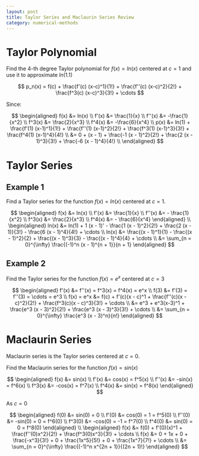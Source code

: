 ```yaml
---
layout: post
title: Taylor Series and Maclaurin Series Review
category: numerical-methods
---
```


# Taylor Polynomial

Find the 4-th degree Taylor polynomial for $f(x) = ln(x)$ centered at $c = 1$ and use it to approximate $ln(1.1)$

$$
p_n(x) = f(c) + \frac{f'(c) (x-c)^1}{1!} + \frac{f''(c) (x-c)^2}{2!} + \frac{f^3(c) (x-c)^3}{3!} + \cdots
$$

Since:

$$
\begin{aligned}
    f(x) &= ln(x) \\
    f'(x) &= \frac{1}{x} \\
    f''(x) &= -\frac{1}{x^2} \\
    f^3(x) &= \frac{2}{x^3} \\
    f^4(x) &= -\frac{6}{x^4} \\
    p(x) &= ln(1) + \frac{f'(1) (x-1)^1}{1!} + \frac{f''(1) (x-1)^2}{2!} + \frac{f^3(1) (x-1)^3}{3!} + \frac{f^4(1) (x-1)^4}{4!} \\
    &= 0 + (x - 1) + \frac{-1 (x - 1)^2}{2!} + \frac{2 (x - 1)^3}{3!} + \frac{-6 (x - 1)^4}{4!} \\
\end{aligned}
$$

# Taylor Series

## Example 1

Find a Taylor series for the function $f(x) = ln(x)$ centered at $c = 1$.

$$
\begin{aligned}
    f(x) &= ln(x) \\
    f'(x) &= \frac{1}{x} \\
    f''(x) &= - \frac{1}{x^2} \\
    f^3(x) &= \frac{2}{x^3} \\
    f^4(x) &= - \frac{6}{x^4}
\end{aligned} \\
\begin{aligned}
    ln(x) &= ln(1) + 1 (x - 1)' - \frac{1 (x - 1)^2}{2!} + \frac{2 (x - 1)}{3!} - \frac{6 (x - 1)^4}{4!} + \cdots \\
    ln(x) &= \frac{(x - 1)^1}{1} - \frac{(x - 1)^2}{2} + \frac{(x - 1)^3}{3} - \frac{(x - 1)^4}{4} + \cdots \\
    &= \sum_{n = 0}^{\infty} \frac{(-1)^n (x - 1)^{n + 1}}{n + 1}
\end{aligned}
$$

## Example 2

Find the Taylor series for the function $f(x) = e^x$ centered at $c = 3$

$$
\begin{aligned}
    f'(x) &= f''(x) = f^3(x) = f^4(x) = e^x \\
    f(3) &= f'(3) = f''(3) = \cdots = e^3 \\
    f(x) = e^x &= f(c) + f'(c)(x - c)^1 + \frac{f''(c)(x - c)^2}{2!} + \frac{f^3(c)(x - c)^3}{3!} + \cdots \\
    &= e^3 + e^3(x-3)^1 + \frac{e^3 (x - 3)^2}{2!} + \frac{e^3 (x - 3)^3}{3!} + \cdots \\
    &= \sum_{n = 0}^{\infty} \frac{e^3 (x - 3)^n}{n!}
\end{aligned}
$$

# Maclaurin Series

Maclaurin series is the Taylor series centered at $c = 0$.

Find the Maclaurin series for the function $f(x) = sin(x)$

$$
\begin{aligned}
    f(x) &= sin(x) \\
    f'(x) &= cos(x) = f^5(x) \\
    f''(x) &= -sin(x) = f^6(x) \\
    f^3(x) &= -cos(x) = f^7(x) \\
    f^4(x) &= sin(x) = f^8(x)
\end{aligned}
$$

As $c = 0$

$$
\begin{aligned}
    f(0) &= sin(0) = 0 \\
    f'(0) &= cos(0) = 1 = f^5(0) \\
    f''(0) &= -sin(0) = 0 = f^6(0) \\
    f^3(0) &= -cos(0) = -1 = f^7(0) \\
    f^4(0) &= sin(0) = 0 = f^8(0)
\end{aligned} \\
\begin{aligned}
    f(x) &= f(0) + f'(0)(x)^1 + \frac{f''(0)x^2}{2!} + \frac{f^3(0)x^3}{3!} + \cdots \\
    f(x) &= 0 + 1x + 0 + \frac{-x^3}{3!} + 0 + \frac{1x^5}{5!} + 0 + \frac{1x^7}{7!} + \cdots \\
    &= \sum_{n = 0}^{\infty} \frac{(-1)^n x^{2n + 1}}{(2n + 1)!}
\end{aligned}
$$
